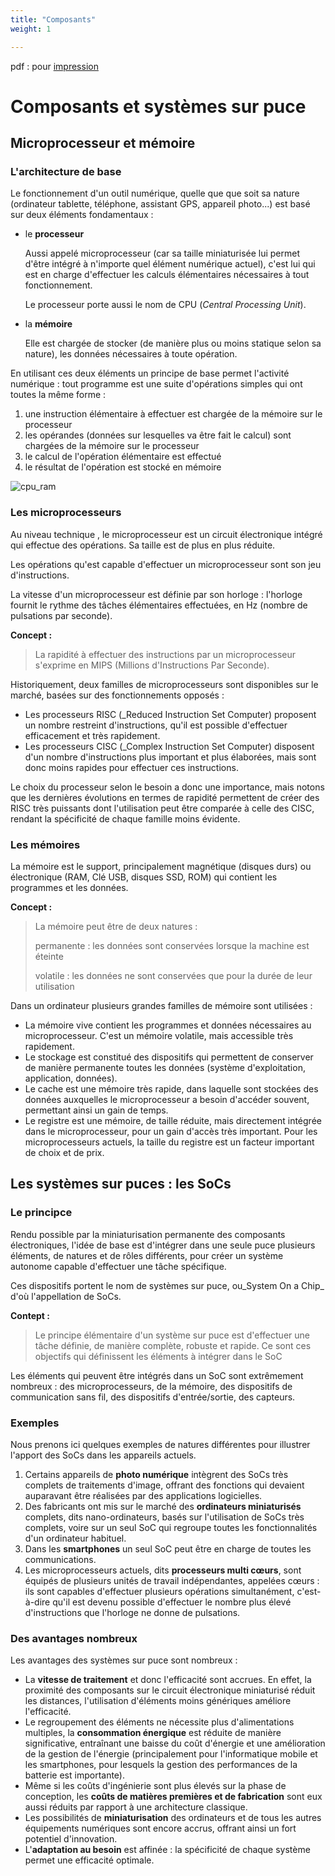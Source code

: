 ```yaml
---
title: "Composants"
weight: 1

---
```


pdf : pour [impression](/uploads/docnsitale/composants/composants_socs.pdf)

# Composants et systèmes sur puce


## Microprocesseur et mémoire

### L'architecture de base

Le fonctionnement d'un outil numérique, quelle que que soit sa nature
(ordinateur tablette, téléphone, assistant GPS, appareil photo...) est basé sur
deux éléments fondamentaux : 

* le **processeur**

    Aussi appelé microprocesseur (car sa taille miniaturisée lui permet d'être
    intégré à n'importe quel élément numérique actuel), c'est lui qui est
    en charge d'effectuer les calculs élémentaires nécessaires à tout
    fonctionnement.

    Le processeur porte aussi le nom de CPU (_Central Processing Unit_).
*   la **mémoire**

    Elle est chargée de stocker (de manière plus ou moins statique selon sa
    nature), les données nécessaires à toute opération.

En utilisant ces deux éléments un principe de base permet l'activité numérique :
tout programme est une suite d'opérations simples qui ont toutes la même forme :

1. une instruction élémentaire à effectuer est chargée de la mémoire sur le
    processeur
2. les opérandes (données sur lesquelles va être fait le calcul) sont chargées
    de la mémoire sur le processeur
3. le calcul de l'opération élémentaire est effectué
4. le résultat de l'opération est stocké en mémoire

![cpu_ram](/uploads/docnsitale/composants/cpu_ram.svg)


### Les microprocesseurs

Au niveau technique , le microprocesseur est un circuit électronique intégré
qui effectue des opérations. Sa taille est de plus en plus réduite.

Les opérations qu'est capable d'effectuer un microprocesseur sont son jeu
d'instructions.

La vitesse d'un microprocesseur est définie par son horloge : l'horloge fournit
le rythme des tâches élémentaires effectuées, en Hz (nombre de pulsations par
seconde).

**Concept :**

> La rapidité à effectuer des instructions par un microprocesseur s'exprime
> en MIPS (Millions d'Instructions Par Seconde).

Historiquement, deux familles de microprocesseurs sont disponibles sur le
marché, basées sur des fonctionnements opposés :

* Les processeurs RISC (_Reduced Instruction Set Computer) proposent un nombre
    restreint d'instructions, qu'il est possible d'effectuer efficacement et
    très rapidement.
* Les processeurs CISC (_Complex Instruction Set Computer) disposent d'un
    nombre d'instructions plus important et plus élaborées, mais sont donc
    moins rapides pour effectuer ces instructions.

Le choix du processeur selon le besoin a donc une importance, mais notons que
les dernières évolutions en termes de rapidité permettent de créer des RISC
très puissants dont l'utilisation peut être comparée à celle des CISC, rendant
la spécificité de chaque famille moins évidente.

### Les mémoires

La mémoire est le support, principalement magnétique (disques durs) ou
électronique (RAM, Clé USB, disques SSD, ROM) qui contient les programmes et
les données.

**Concept :**

> La mémoire peut être de deux natures :
>
> permanente : les données sont conservées lorsque la machine est éteinte
>
> volatile : les données ne sont conservées que pour la durée de leur
> utilisation


Dans un ordinateur plusieurs grandes familles de mémoire sont utilisées :

* La mémoire vive contient les programmes et données nécessaires au
    microprocesseur. C'est un mémoire volatile, mais accessible très rapidement.
* Le stockage est constitué des dispositifs qui permettent de conserver de
    manière permanente toutes les données (système d'exploitation, application,
    données).
* Le cache est une mémoire très rapide, dans laquelle sont stockées des données
    auxquelles le microprocesseur a besoin d'accéder souvent, permettant ainsi
    un gain de temps.
* Le registre est une mémoire, de taille réduite, mais directement intégrée
    dans le microprocesseur, pour un gain d'accès très important. Pour les
    microprocesseurs actuels, la taille du registre est un facteur important
    de choix et de prix.

## Les systèmes sur puces : les SoCs

### Le principce

Rendu possible par la miniaturisation permanente des composants électroniques,
l'idée de base est d'intégrer dans une seule puce plusieurs éléments, de
natures et de rôles différents, pour créer un système autonome capable
d'effectuer une tâche spécifique.

Ces dispositifs portent le nom de systèmes sur puce, ou_System On a Chip_
d'où l'appellation de SoCs.

**Contept :**

> Le principe élémentaire d'un système sur puce est d'effectuer une tâche
> définie, de manière complète, robuste et rapide. Ce sont ces objectifs qui
> définissent les éléments à intégrer dans le SoC

Les éléments qui peuvent être intégrés dans un SoC sont extrêmement nombreux :
des microprocesseurs, de la mémoire, des dispositifs de communication sans fil,
des dispositifs d'entrée/sortie, des capteurs.

### Exemples

Nous prenons ici quelques exemples de natures différentes pour illustrer
l'apport des SoCs dans les appareils actuels.

1. Certains appareils de **photo numérique** intègrent des SoCs très complets
    de traitements d'image, offrant des fonctions qui devaient auparavant
    être réalisées par des applications logicielles.
2. Des fabricants ont mis sur le marché des **ordinateurs miniaturisés**
    complets, dits nano-ordinateurs, basés sur l'utilisation de SoCs très
    complets, voire sur un seul SoC qui regroupe toutes les fonctionnalités
    d'un ordinateur habituel.
3. Dans les **smartphones** un seul SoC peut être en charge de toutes les
    communications.
4. Les microprocesseurs actuels, dits **processeurs multi cœurs**, sont équipés
    de plusieurs unités de travail indépendantes, appelées cœurs : ils sont
    capables d'effectuer plusieurs opérations simultanément, c'est-à-dire qu'il
    est devenu possible d'effectuer le nombre plus élevé d'instructions que
    l'horloge ne donne de pulsations.

### Des avantages nombreux

Les avantages des systèmes sur puce sont nombreux :

* La **vitesse de traitement** et donc l'efficacité sont accrues. En effet, la
    proximité des composants sur le circuit électronique miniaturisé réduit les
    distances, l'utilisation d'éléments moins génériques améliore l'efficacité.
* Le regroupement des éléments ne nécessite plus d'alimentations multiples,
    la **consommation énergique** est réduite de manière significative,
    entraînant une baisse du coût d'énergie et une amélioration de la gestion
    de l'énergie (principalement pour l'informatique mobile et les smartphones,
    pour lesquels la gestion des performances de la batterie est importante).
* Même si les coûts d'ingénierie sont plus élevés sur la phase de conception,
    les **coûts de matières premières et de fabrication** sont eux aussi réduits
    par rapport à une architecture classique.
* Les possibilités de **miniaturisation** des ordinateurs et de tous les autres
    équipements numériques sont encore accrus, offrant ainsi un fort potentiel
    d'innovation.
* L'**adaptation au besoin** est affinée : la spécificité de chaque système
    permet une efficacité optimale.
